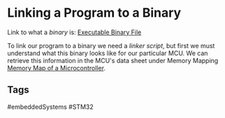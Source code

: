 # Linking a Program to a Binary

Link to what a *binary* is: [Executable Binary File](../202202101926)  

To link our program to a binary we need a *linker script*, but first we must understand what this binary looks like for our particular MCU. We can retrieve this information in the MCU's data sheet under Memory Mapping [Memory Map of a Microcontroller](../202202101936).

## Tags
#embeddedSystems #STM32
